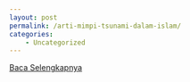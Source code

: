 ```yaml
---
layout: post
permalink: /arti-mimpi-tsunami-dalam-islam/
categories:
    - Uncategorized
---
```


[Baca Selengkapnya](/04)